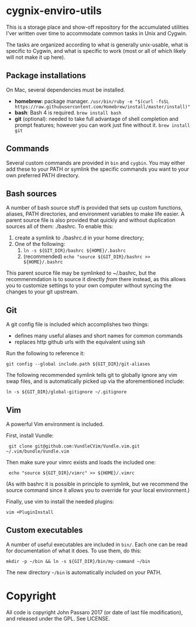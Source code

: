 # cygnix-enviro-utils

This is a storage place and show-off repository for the accumulated utilities
I'ver written over time to accommodate common tasks in Unix and Cygwin.

The tasks are organized according to what is generally unix-usable, what is
specific to Cygwin, and what is specific to work (most or all of which likely
will not make it up here).

## Package installations

On Mac, several dependencies must be installed.

* __homebrew__: package manager. ``/usr/bin/ruby -e "$(curl -fsSL https://raw.githubusercontent.com/Homebrew/install/master/install)"``
* __bash__: Bash 4 is required. ``brew install bash``
* __git__ (optional): needed to take full advantage of shell completion and
  prompt features; however you can work just fine without it.
 ``brew install git``

## Commands

Several custom commands are provided in `bin` and `cygbin`. You may either add
these to your PATH or symlink the specific commands you want to your own
preferred PATH directory.

## Bash sources

A number of bash source stuff is provided that sets up custom functions,
aliases, PATH directories, and environment variables to make life easier. A
parent source file is also provided that quickly and without duplication
sources all of them: ./bashrc. To enable this:

1. create a symlink to ./bashrc.d in your home directory;
1. One of the following:
   1. `ln -s ${GIT_DIR}/bashrc ${HOME}/.bashrc`
   1. (recommended) `echo "source ${GIT_DIR}/bashrc >> ${HOME}/.bashrc`

This parent source file may be symlinked to ~/.bashrc, but the recommenmdation
is to source it directly *from* there instead, as this allows you to customize
settings to your own computer without syncing the changes to your git upstream.

## Git

A git config file is included which accomplishes two things:
* defines many useful aliases and short names for common commands
* replaces http github urls with the equivalent using ssh

Run the following to reference it:

    git config --global include.path ${GIT_DIR}/git-aliases

The following recommended symlink tells git to globally ignore any vim swap
files, and is automatically picked up via the aforementioned include:

    ln -s ${GIT_DIR}/global-gitignore ~/.gitignore

## Vim

A powerful Vim environment is included.

First, install Vundle:

     git clone git@github.com:VundleCVim/Vundle.vim.git ~/.vim/bundle/Vundle.vim

Then make sure your vimrc exists and loads the included one:

     echo "source ${GIT_DIR}/vimrc" >> ${HOME}/.vimrc

(As with bashrc it is possible in principle to symlink, but we recommend the
source command since it allows you to override for your local environment.)

Finally, use vim to install the needed plugins:

    vim +PluginInstall

## Custom executables

A number of useful executables are included in ``bin/``. Each one can be
read for documentation of what it does. To use them, do this:

    mkdir -p ~/bin && ln -s ${GIT_DIR}/bin/my-command ~/bin

The new directory ``~/bin`` is automatically included on your PATH.

# Copyright

All code is copyright John Passaro 2017 (or date of last file modification),
and released under the GPL. See LICENSE.

